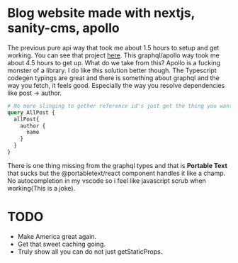 # Blog website made with nextjs, sanity-cms, apollo
The previous pure api way that took me about 1.5 hours to setup and get working.
You can see that project [here](https://github.com/Kristjan93/nextjs-sanity-api).
This graphql/apollo way took me about 4.5 hours to get up.  What do we take from this?  Apollo is a fucking monster of a library.  I do like this solution better though.  The Typescript codegen typings are great and there is something about graphql and the way you fetch, it feels good.  Especially the way you resolve dependencies like post -> author.
```graphql
# No more slinging to gether reference id's just get the thing you want.
query AllPost {
  allPost{
    author {
      name
    }
  }
}
```
There is one thing missing from the graphql types and that is **Portable Text** that sucks but the @portabletext/react component handles it like a champ. No autocompletion in my vscode so i feel like javascript scrub when working(This is a joke).

# TODO
- Make America great again.
- Get that sweet caching going.
- Truly show all you can do not just getStaticProps.
